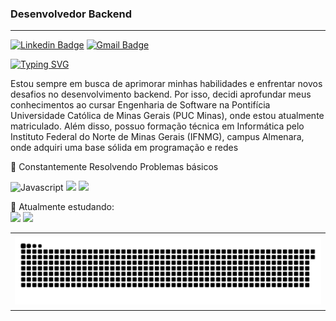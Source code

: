 ### Desenvolvedor Backend
---

[![Linkedin Badge](https://img.shields.io/badge/-Marcos_Antunes-151515?style=flat-square&logo=Linkedin&logoColor=white&link=https://https://www.linkedin.com/in/marcos-antunes-7190572ba/)](https://www.linkedin.com/in/marcos-antunes-7190572ba/) 
[![Gmail Badge](https://img.shields.io/badge/-Marcos_Antune5_-151515?style=flat-square&logo=Instagram&logoColor=white&link=https://www.instagram.com/marcos_antune5/)](https://www.instagram.com/marcos_antune5/)

[![Typing SVG](https://readme-typing-svg.herokuapp.com?font=Fira+Code&weight=100&size=25&pause=1000&color=F7F7F7&vCenter=true&random=false&width=435&lines=Marcos+Antunes)](https://git.io/typing-svg)

Estou sempre em busca de aprimorar minhas habilidades e enfrentar novos desafios no desenvolvimento backend. Por isso, decidi aprofundar meus conhecimentos ao cursar Engenharia de Software na Pontifícia Universidade Católica de Minas Gerais (PUC Minas), onde estou atualmente matriculado. Além disso, possuo formação técnica em Informática pelo Instituto Federal do Norte de Minas Gerais (IFNMG), campus Almenara, onde adquiri uma base sólida em programação e redes

🔹 Constantemente Resolvendo Problemas básicos


![Javascript](https://img.shields.io/badge/javascript-black.svg?style=for-the-badge&logo=javascript&logoColor=white)
<img src="https://img.shields.io/badge/html5-black.svg?style=for-the-badge&logo=html5&logoColor=white" />
<img src="https://img.shields.io/badge/css3-black.svg?style=for-the-badge&logo=css3&logoColor=white" />

🔹 Atualmente estudando:
<br>
<img src="https://img.shields.io/badge/java-black.svg?style=for-the-badge&logo=openjdk&logoColor=white" />
<img src="https://img.shields.io/badge/mysql-black.svg?style=for-the-badge&logo=mysql&logoColor=white" />

<table>
<tr>
 <td align="center"></td>
</tr>
<tr>
 <td align="center"><a href="[https://github.com/marketplace/actions/generate-snake-game-from-github-contribution-grid](https://raw.githubusercontent.com/Platane/snk/output/github-contribution-grid-snake.svg)" target="_blank"><img align="center" alt="github-user-contribution" src="https://raw.githubusercontent.com/AntunesMarcos/AntunesMarcos/main/img/github-user-contribution.svg" /></a></td>
</tr>
<tr>
 <td align="center"></td>
</tr> 
</table>

